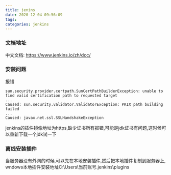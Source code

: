 ```yaml
---
title: jenins
date: 2020-12-04 09:56:09
tags:
categories: jenkins
---
```

<!-- toc -->
### 文档地址
中文文档: https://www.jenkins.io/zh/doc/

### 安装问题
报错
```
sun.security.provider.certpath.SunCertPathBuilderException: unable to find valid certification path to requested target
...
Caused: sun.security.validator.ValidatorException: PKIX path building failed
...
Caused: javax.net.ssl.SSLHandshakeException
```
jenkins的插件镜像地址为https,缺少证书所有报错,可能是jdk证书有问题,这时候可以重新下载一个jdk试一下

### 离线安装插件
当服务器没有外网的时候,可以先在本地安装插件,然后把本地插件复制到服务器上,
wndows本地插件安装地址C:\Users\当前账号\.jenkins\plugins
